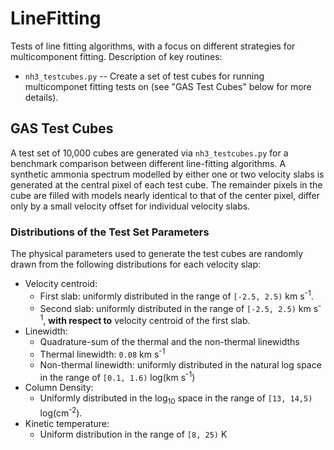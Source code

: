 # LineFitting
Tests of line fitting algorithms, with a focus on different strategies for multicomponent fitting. Description of key routines:

* `nh3_testcubes.py` -- Create a set of test cubes for running multicomponet fitting tests on (see "GAS Test Cubes" below for more details).


## GAS Test Cubes
A test set of 10,000 cubes are generated via `nh3_testcubes.py` for a benchmark comparison between different line-fitting algorithms. A synthetic ammonia spectrum modelled by either one or two velocity slabs is generated at the central pixel of each test cube. The remainder pixels in the cube are filled with models nearly identical to that of the center pixel, differ only by a small velocity offset for individual velocity slabs.

### Distributions of the Test Set Parameters
The physical parameters used to generate the test cubes are randomly drawn from the following distributions for each velocity slap:
* Velocity centroid:
  - First slab: uniformly distributed in the range of `[-2.5, 2.5)` km s<sup>-1</sup>.
  - Second slab: uniformly distributed in the range of `[-2.5, 2.5)` km s<sup>-1</sup>, **with respect to** velocity centroid of the first slab.
* Linewidth:
  - Quadrature-sum of the thermal and the non-thermal linewidths
  - Thermal linewidth: `0.08` km s<sup>-1</sup>
  - Non-thermal linewidth: uniformly distributed in the natural log space in the range of `[0.1, 1.6)` log(km s<sup>-1</sup>)
* Column Density:
  - Uniformly distributed in the log<sub>10</sub> space in the range of `[13, 14,5)` log(cm<sup>-2</sup>).
* Kinetic temperature:
  - Uniform distribution in the range of `[8, 25)` K

